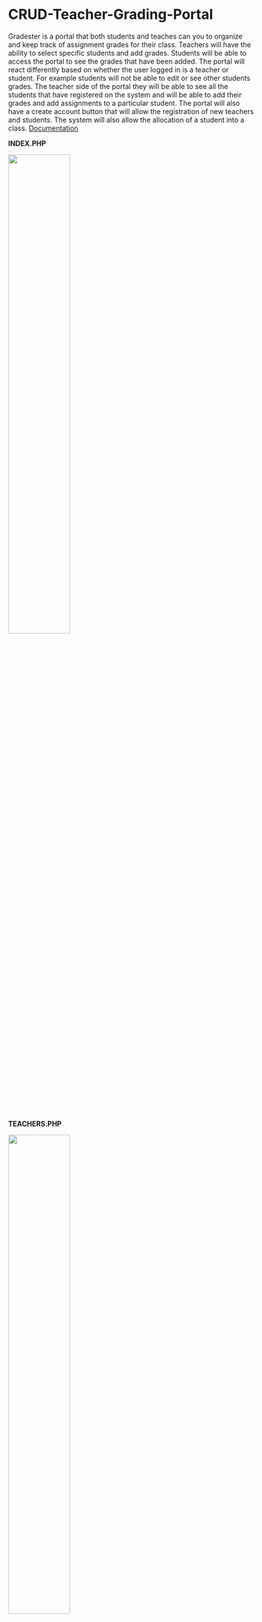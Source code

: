 ﻿# CRUD-Teacher-Grading-Portal

Gradester is a portal that both students and teaches can you to organize and keep track of  assignment grades for their class. Teachers will have the ability to select specific students and add  grades. Students will be able to access the portal to see the grades that have been added. The portal will react differently based on whether the user logged in is a teacher or student. For example students will not be able to edit or see other students grades. The teacher side of the portal they will be able to see all the students that have registered on the system and will be able to add their grades and add assignments to a particular student. The portal will also have a create account button that will allow the registration of new teachers and students. The system will also allow the allocation of a student into a class.
<a target="_blank" href="https://github.com/HenryAlbu/CRUD-Teacher-Grading-Portal/blob/master/project.pdf">Documentation</a>
<br>
<p><b> INDEX.PHP </b></p>
<img src="https://i.imgur.com/HdU6FZF.png" width="50%"/>

<p><b>TEACHERS.PHP</b></p>
<img src="https://i.imgur.com/CgJaQlQ.png" width="50%" />

<p><b>CONTROLLER.PHP</b></p>
<img src="https://i.imgur.com/RprlhAk.png" width="50%" />

<h1>Step 1</h1>
<p>create a mysql database named "C354_balbuquerque" and import the C354_balbuquerque.sql file</p>

<h1>Step 2</h1>
<p>Edit line 2 of model.php to reflect your mysql information</p>
`conn = mysqli_connect('localhost', 'balbuquerque', 'balbuquerque', 'C354_balbuquerque');`
